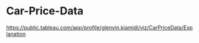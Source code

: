 # Car-Price-Data
https://public.tableau.com/app/profile/glenvin.kiamidi/viz/CarPriceData/Explanation
